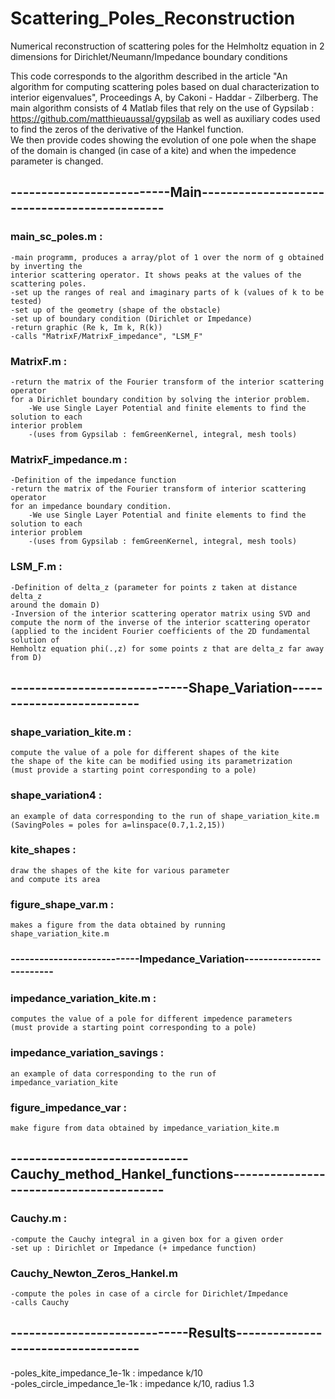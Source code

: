 # Scattering_Poles_Reconstruction
Numerical reconstruction of scattering poles for the Helmholtz equation in 2 dimensions for Dirichlet/Neumann/Impedance boundary conditions

This code corresponds to the algorithm described in the article "An algorithm for computing scattering poles based on dual characterization to interior eigenvalues", Proceedings A, by Cakoni - Haddar - Zilberberg. 
The main algorithm consists of 4 Matlab files that rely on the use of Gypsilab : https://github.com/matthieuaussal/gypsilab
as well as auxiliary codes used to find the zeros of the derivative of the Hankel function.  
We then provide codes showing the evolution of one pole when the shape of the domain is changed (in case of a kite) and when the impedence parameter is changed. 

## --------------------------Main---------------------------------------------   
### main_sc_poles.m :   
	-main programm, produces a array/plot of 1 over the norm of g obtained by inverting the  
 	interior scattering operator. It shows peaks at the values of the scattering poles.  
	-set up the ranges of real and imaginary parts of k (values of k to be tested)  
	-set up of the geometry (shape of the obstacle)  
	-set up of boundary condition (Dirichlet or Impedance)  
	-return graphic (Re k, Im k, R(k))  
	-calls "MatrixF/MatrixF_impedance", "LSM_F"  
  
### MatrixF.m :  
	-return the matrix of the Fourier transform of the interior scattering operator  
 	for a Dirichlet boundary condition by solving the interior problem.  
        -We use Single Layer Potential and finite elements to find the solution to each   
	interior problem   
        -(uses from Gypsilab : femGreenKernel, integral, mesh tools)  
  
### MatrixF_impedance.m :  
	-Definition of the impedance function  
	-return the matrix of the Fourier transform of interior scattering operator   
 	for an impedance boundary condition.  
        -We use Single Layer Potential and finite elements to find the solution to each   
	interior problem   
        -(uses from Gypsilab : femGreenKernel, integral, mesh tools)  
  
### LSM_F.m :  
	-Definition of delta_z (parameter for points z taken at distance delta_z   
 	around the domain D)  
	-Inversion of the interior scattering operator matrix using SVD and   
 	compute the norm of the inverse of the interior scattering operator
	(applied to the incident Fourier coefficients of the 2D fundamental solution of   
 	Hemholtz equation phi(.,z) for some points z that are delta_z far away from D)

## -----------------------------Shape_Variation--------------------------  
### shape_variation_kite.m :   
	compute the value of a pole for different shapes of the kite
 	the shape of the kite can be modified using its parametrization  
	(must provide a starting point corresponding to a pole)  
   
### shape_variation4 :   
	an example of data corresponding to the run of shape_variation_kite.m
  	(SavingPoles = poles for a=linspace(0.7,1.2,15))  
  
### kite_shapes :   
	draw the shapes of the kite for various parameter  
	and compute its area  
   
### figure_shape_var.m :  
	makes a figure from the data obtained by running shape_variation_kite.m  
   
### ---------------------------Impedance_Variation-------------------------  
### impedance_variation_kite.m :  
	computes the value of a pole for different impedence parameters  
	(must provide a starting point corresponding to a pole)  
### impedance_variation_savings :  
	an example of data corresponding to the run of impedance_variation_kite  
### figure_impedance_var :  
	make figure from data obtained by impedance_variation_kite.m 
  
## -----------------------------Cauchy_method_Hankel_functions----------------------------------------    
### Cauchy.m :   
	-compute the Cauchy integral in a given box for a given order  
	-set up : Dirichlet or Impedance (+ impedance function)  
### Cauchy_Newton_Zeros_Hankel.m    
	-compute the poles in case of a circle for Dirichlet/Impedance  
	-calls Cauchy  
## -----------------------------Results-----------------------------------   
-poles_kite_impedance_1e-1k : impedance k/10  
-poles_circle_impedance_1e-1k : impedance k/10, radius 1.3  


